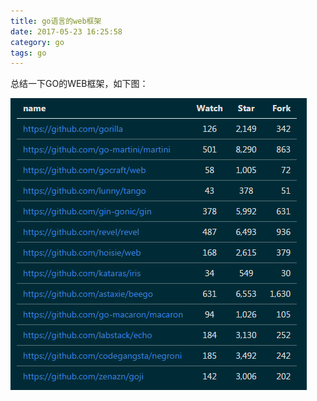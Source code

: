 ```yaml
---
title: go语言的web框架
date: 2017-05-23 16:25:58
category: go
tags: go
---
```

总结一下GO的WEB框架，如下图：

![img](/images/go/goweb.png)

